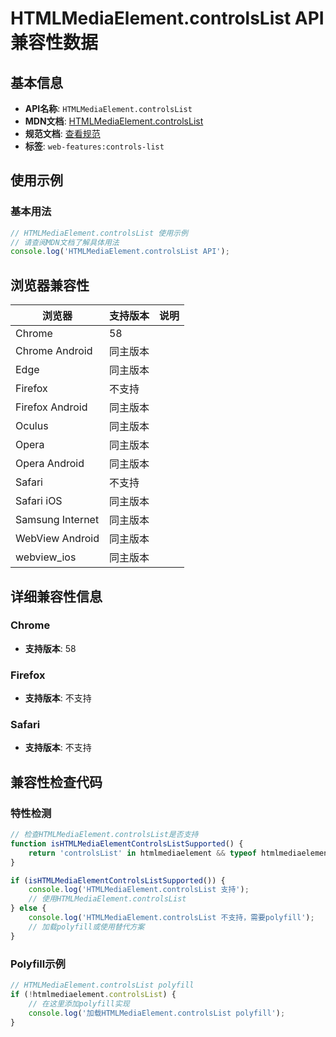 # HTMLMediaElement.controlsList API 兼容性数据

## 基本信息

- **API名称**: `HTMLMediaElement.controlsList`
- **MDN文档**: [HTMLMediaElement.controlsList](https://developer.mozilla.org/docs/Web/API/HTMLMediaElement/controlsList)
- **规范文档**: [查看规范](https://wicg.github.io/controls-list/#solution-outline)
- **标签**: `web-features:controls-list`

## 使用示例

### 基本用法

```javascript
// HTMLMediaElement.controlsList 使用示例
// 请查阅MDN文档了解具体用法
console.log('HTMLMediaElement.controlsList API');
```

## 浏览器兼容性

| 浏览器 | 支持版本 | 说明 |
|--------|----------|------|
| Chrome | 58 |  |
| Chrome Android | 同主版本 |  |
| Edge | 同主版本 |  |
| Firefox | 不支持 |  |
| Firefox Android | 同主版本 |  |
| Oculus | 同主版本 |  |
| Opera | 同主版本 |  |
| Opera Android | 同主版本 |  |
| Safari | 不支持 |  |
| Safari iOS | 同主版本 |  |
| Samsung Internet | 同主版本 |  |
| WebView Android | 同主版本 |  |
| webview_ios | 同主版本 |  |

## 详细兼容性信息

### Chrome

- **支持版本**: 58

### Firefox

- **支持版本**: 不支持

### Safari

- **支持版本**: 不支持

## 兼容性检查代码

### 特性检测

```javascript
// 检查HTMLMediaElement.controlsList是否支持
function isHTMLMediaElementControlsListSupported() {
    return 'controlsList' in htmlmediaelement && typeof htmlmediaelement.controlsList === 'function';
}

if (isHTMLMediaElementControlsListSupported()) {
    console.log('HTMLMediaElement.controlsList 支持');
    // 使用HTMLMediaElement.controlsList
} else {
    console.log('HTMLMediaElement.controlsList 不支持，需要polyfill');
    // 加载polyfill或使用替代方案
}
```

### Polyfill示例

```javascript
// HTMLMediaElement.controlsList polyfill
if (!htmlmediaelement.controlsList) {
    // 在这里添加polyfill实现
    console.log('加载HTMLMediaElement.controlsList polyfill');
}
```

